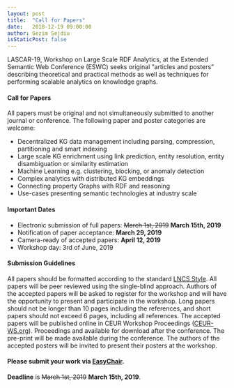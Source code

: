 ```yaml
---
layout: post
title:  "Call for Papers"
date:   2018-12-19 09:00:00
author: Gezim Sejdiu
isStaticPost: false
---
```

LASCAR-19, Workshop on Large Scale RDF Analytics, at the Extended Semantic Web Conference (ESWC) seeks original “articles and posters” describing theoretical and practical methods as well as techniques for performing scalable analytics on knowledge graphs.

#### Call for Papers
All papers must be original and not simultaneously submitted to another journal or conference. The following paper and poster categories are welcome:

* Decentralized KG data management including parsing, compression, partitioning and smart indexing
* Large scale KG enrichment using link prediction, entity resolution, entity disambiguation or similarity estimation
* Machine Learning e.g. clustering, blocking, or anomaly detection
* Complex analytics with distributed KG embeddings
* Connecting property Graphs with RDF and reasoning
* Use-cases presenting semantic technologies at industry scale	

#### Important Dates
* Electronic submission of full papers: <span style="text-decoration: line-through;">March 1st, 2019</span> **March 15th, 2019**
* Notification of paper acceptance: **March 29, 2019**
* Camera-ready of accepted papers: **April 12, 2019**
* Workshop day: 3rd of June, 2019


#### Submission Guidelines
All papers should be formatted according to the standard [LNCS Style](http://www.springer.com/us/computer-science/lncs/conference-proceedings-guidelines). All papers will be peer reviewed using the single-blind approach. Authors of the accepted papers will be asked to register for the workshop and will have the opportunity to present and participate in the workshop. Long papers should not be longer than 10 pages including the references, and short papers should not exceed 6 pages, including all references.  The accepted papers will be published online in CEUR Workshop Proceedings ([CEUR-WS.org](http://CEUR-WS.org)). Proceedings and available for download after the conference. The pre-print will be made available during the conference. The authors of the accepted posters will be invited to present their posters at the workshop.

#### Please submit your work via [EasyChair](https://www.easychair.org/conferences/?conf=lascar19).
__Deadline__ is <span style="text-decoration: line-through;">March 1st, 2019</span> **March 15th, 2019**.
